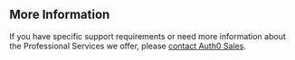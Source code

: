 ## More Information

If you have specific support requirements or need more information about the Professional Services we offer, please [contact Auth0 Sales](https://auth0.com/get-started?place=documentation%20post&type=link&text=contact%20sales).
